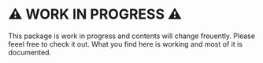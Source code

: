 # :warning: WORK IN PROGRESS :warning:

This package is work in progress and contents will change freuently. Please feeel free 
to check it out. What you find here is working and most of it is documented.
